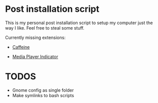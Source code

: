 # Post installation script

This is my personal post installation script to setup my computer just the way I like. Feel free to steal some stuff.

Currently missing extensions:

* [Caffeine](https://extensions.gnome.org/extension/517/caffeine/)

* [Media Player Indicator](https://extensions.gnome.org/extension/55/media-player-indicator/)

# TODOS

* Gnome config as single folder
* Make symlinks to bash scripts
